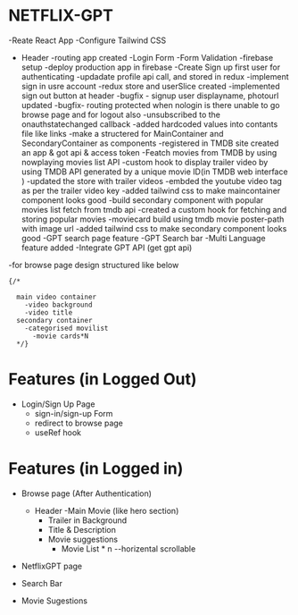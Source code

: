 # NETFLIX-GPT

-Reate React App
-Configure Tailwind CSS
- Header
-routing app created
-Login Form
-Form Validation
-firebase setup
-deploy production app in firebase
-Create Sign up first user for authenticating
-updadate profile api call, and stored in redux
-implement sign in usre account
-redux store and userSlice created 
-implemented sign out button at header
-bugfix - signup user displayname, photourl updated
-bugfix- routing protected when nologin is there unable to go browse page and for logout also
-unsubscribed to the onauthstatechanged callback
-added hardcoded values into contants file  like links
-make a structered for MainContainer and SecondaryContainer as components
-registered in TMDB site created an app & got api & access token
-Featch movies from TMDB by using nowplaying movies list API
-custom hook to display trailer video by using TMDB API generated by a unique movie ID(in TMDB web interface )
-updated the store with trailer videos
-embded the youtube video tag as per the trailer video key 
-added tailwind css to make maincontainer component looks good
-build secondary component with popular movies list fetch from tmdb api
-created a custom hook for fetching and storing popular movies
-moviecard build using tmdb movie poster-path with image url
-added tailwind css to make secondary component looks good
-GPT search page feature
-GPT Search bar
-Multi Language feature added
-Integrate GPT  API (get gpt api) 





-for browse page design structured like below

    {/* 
      
      main video container
        -video background
        -video title
      secondary container
        -categorised movilist
          -movie cards*N
      */}
      


# Features (in Logged Out)
 - Login/Sign Up Page
    - sign-in/sign-up Form
    - redirect to browse page
    - useRef hook


# Features (in Logged in)

- Browse page (After Authentication)
    - Header
    -Main Movie (like hero section)
        - Trailer in Background
        - Title & Description
        - Movie suggestions
            - Movie List * n --horizental scrollable

- NetflixGPT page
 - Search Bar
  - Movie Sugestions


